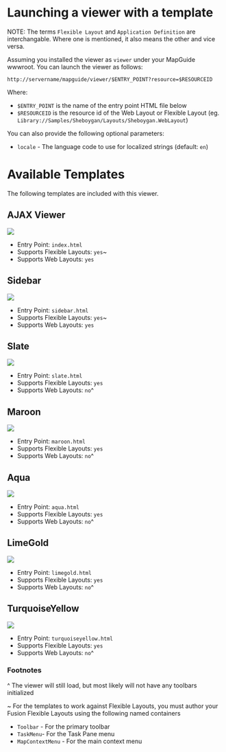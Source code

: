 # Launching a viewer with a template

NOTE: The terms `Flexible Layout` and `Application Definition` are interchangable. Where one is mentioned, it also means the other and vice versa.

Assuming you installed the viewer as `viewer` under your MapGuide wwwroot. You can launch the viewer as follows:

`http://servername/mapguide/viewer/$ENTRY_POINT?resource=$RESOURCEID`

Where:

 * `$ENTRY_POINT` is the name of the entry point HTML file below
 * `$RESOURCEID` is the resource id of the Web Layout or Flexible Layout (eg. `Library://Samples/Sheboygan/Layouts/Sheboygan.WebLayout`)

You can also provide the following optional parameters:

 * `locale` - The language code to use for localized strings (default: `en`)

# Available Templates

The following templates are included with this viewer.

## AJAX Viewer

![](https://github.com/jumpinjackie/mapguide-react-layout/raw/master/docs_dev/content/ajax-viewer.png)

 * Entry Point: `index.html`
 * Supports Flexible Layouts: `yes`~
 * Supports Web Layouts: `yes`

## Sidebar

![](https://github.com/jumpinjackie/mapguide-react-layout/raw/master/docs_dev/content/sidebar.png)

 * Entry Point: `sidebar.html`
 * Supports Flexible Layouts: `yes`~
 * Supports Web Layouts: `yes`

## Slate

![](https://github.com/jumpinjackie/mapguide-react-layout/raw/master/docs_dev/content/slate.png)

 * Entry Point: `slate.html`
 * Supports Flexible Layouts: `yes`
 * Supports Web Layouts: `no`^

## Maroon

![](https://github.com/jumpinjackie/mapguide-react-layout/raw/master/docs_dev/content/maroon.png)

 * Entry Point: `maroon.html`
 * Supports Flexible Layouts: `yes`
 * Supports Web Layouts: `no`^

## Aqua

![](https://github.com/jumpinjackie/mapguide-react-layout/raw/master/docs_dev/content/aqua.png)

 * Entry Point: `aqua.html`
 * Supports Flexible Layouts: `yes`
 * Supports Web Layouts: `no`^

## LimeGold

![](https://github.com/jumpinjackie/mapguide-react-layout/raw/master/docs_dev/content/limegold.png)

 * Entry Point: `limegold.html`
 * Supports Flexible Layouts: `yes`
 * Supports Web Layouts: `no`^

## TurquoiseYellow

![](https://github.com/jumpinjackie/mapguide-react-layout/raw/master/docs_dev/content/turquoise-yellow.png)

 * Entry Point: `turquoiseyellow.html`
 * Supports Flexible Layouts: `yes`
 * Supports Web Layouts: `no`^

### Footnotes

^ The viewer will still load, but most likely will not have any toolbars initialized

~ For the templates to work against Flexible Layouts, you must author your Fusion Flexible Layouts using the following named containers
 * `Toolbar` - For the primary toolbar
 * `TaskMenu`- For the Task Pane menu
 * `MapContextMenu` - For the main context menu
